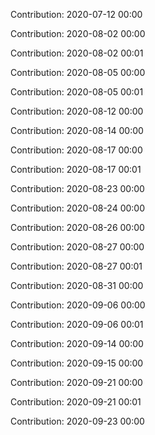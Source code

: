 Contribution: 2020-07-12 00:00

Contribution: 2020-08-02 00:00

Contribution: 2020-08-02 00:01

Contribution: 2020-08-05 00:00

Contribution: 2020-08-05 00:01

Contribution: 2020-08-12 00:00

Contribution: 2020-08-14 00:00

Contribution: 2020-08-17 00:00

Contribution: 2020-08-17 00:01

Contribution: 2020-08-23 00:00

Contribution: 2020-08-24 00:00

Contribution: 2020-08-26 00:00

Contribution: 2020-08-27 00:00

Contribution: 2020-08-27 00:01

Contribution: 2020-08-31 00:00

Contribution: 2020-09-06 00:00

Contribution: 2020-09-06 00:01

Contribution: 2020-09-14 00:00

Contribution: 2020-09-15 00:00

Contribution: 2020-09-21 00:00

Contribution: 2020-09-21 00:01

Contribution: 2020-09-23 00:00

